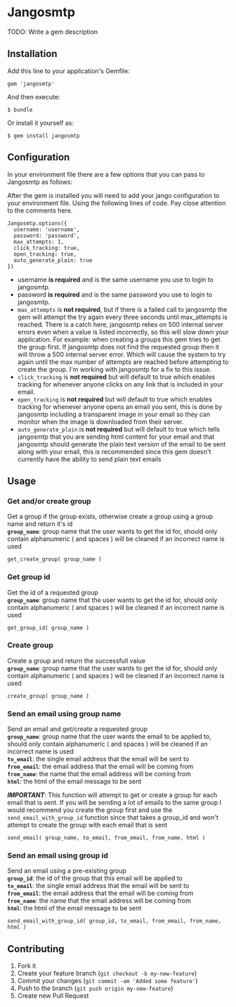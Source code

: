 # Jangosmtp

TODO: Write a gem description

## Installation

Add this line to your application's Gemfile:

    gem 'jangosmtp'

And then execute:

    $ bundle

Or install it yourself as:

    $ gem install jangosmtp

## Configuration

In your environment file there are a few options that you can pass to Jangosmtp as follows:

After the gem is installed you will need to add your jango configuration to your environment file. Using the following lines of code. Pay close attention to the comments here.

    Jangosmtp.options({
      username: 'username',
      password: 'password',
      max_attempts: 1,
      click_tracking: true,
      open_tracking: true,
      auto_generate_plain: true
    })

* username __is required__ and is the same username you use to login to jangosmtp.
* password __is required__ and is the same password you use to login to jangosmtp.
* `max_attempts` is __not required__, but if there is a failed call to jangosmtp the gem will attempt the try again every three seconds until max_attempts is reached. There is a catch here, jangosmtp relies on 500 internal server errors even when a value is listed incorrectly, so this will slow down your application. For example: when creating a groups this gem tries to get the group first. If jangosmtp does not find the requested group then it will throw a 500 internal server error. Which will cause the system to try again until the max number of attempts are reached before attempting to create the group. I'm working with jangosmtp for a fix to this issue.
* `click_tracking` is __not required__ but will default to true which enables tracking for whenever anyone clicks on any link that is included in your email.
* `open_tracking` is __not required__ but will default to true which enables tracking for whenever anyone opens an email you sent, this is done by jangosmtp including a transparent image in your email so they can monitor when the image is downloaded from their server.
* `auto_generate_plain` is __not required__ but will default to true which tells jangosmtp that you are sending html content for your email and that jangosmtp should generate the plain text version of the email to be sent along with your email, this is recommended since this gem doesn't currently have the ability to send plain text emails

## Usage

### Get and/or create group
Get a group if the group exists, otherwise create a group using a group name and return it's id  
__`group_name`__: group name that the user wants to get the id for, should only contain alphanumeric ( and spaces ) will be cleaned if an incorrect name is used
    
    get_create_group( group_name )
    
### Get group id
Get the id of a requested group  
__`group_name`__: group name that the user wants to get the id for, should only contain alphanumeric ( and spaces ) will be cleaned if an incorrect name is used

    get_group_id( group_name )

### Create group
Create a group and return the successfull value  
__`group_name`__: group name that the user wants to get the id for, should only contain alphanumeric ( and spaces ) will be cleaned if an incorrect name is used

    create_group( group_name )

### Send an email using group name
Send an email and get/create a requested group  
__`group_name`__: group name that the user wants the email to be applied to, should only contain alphanumeric ( and spaces ) will be cleaned if an incorrect name is used  
__`to_email`__: the single email address that the email will be sent to  
__`from_email`__: the email address that the email will be coming from  
__`from_name`__: the name that the email address will be coming from  
__`html`__: the html of the email message to be sent  
  
___IMPORTANT___: This function will attempt to get or create a group for each email that is sent. If you will be sending a lot of emails to the same group I would recommend you create the group first and use the `send_email_with_group_id` function since that takes a group_id and won't attempt to create the group with each email that is sent

    send_email( group_name, to_email, from_email, from_name, html )

### Send an email using group id
Send an email using a pre-existing group  
__`group_id`__: the id of the group that this email will be applied to  
__`to_email`__: the single email address that the email will be sent to  
__`from_email`__: the email address that the email will be coming from  
__`from_name`__: the name that the email address will be coming from  
__`html`__: the html of the email message to be sent  

    send_email_with_group_id( group_id, to_email, from_email, from_name, html )

## Contributing

1. Fork it
2. Create your feature branch (`git checkout -b my-new-feature`)
3. Commit your changes (`git commit -am 'Added some feature'`)
4. Push to the branch (`git push origin my-new-feature`)
5. Create new Pull Request
